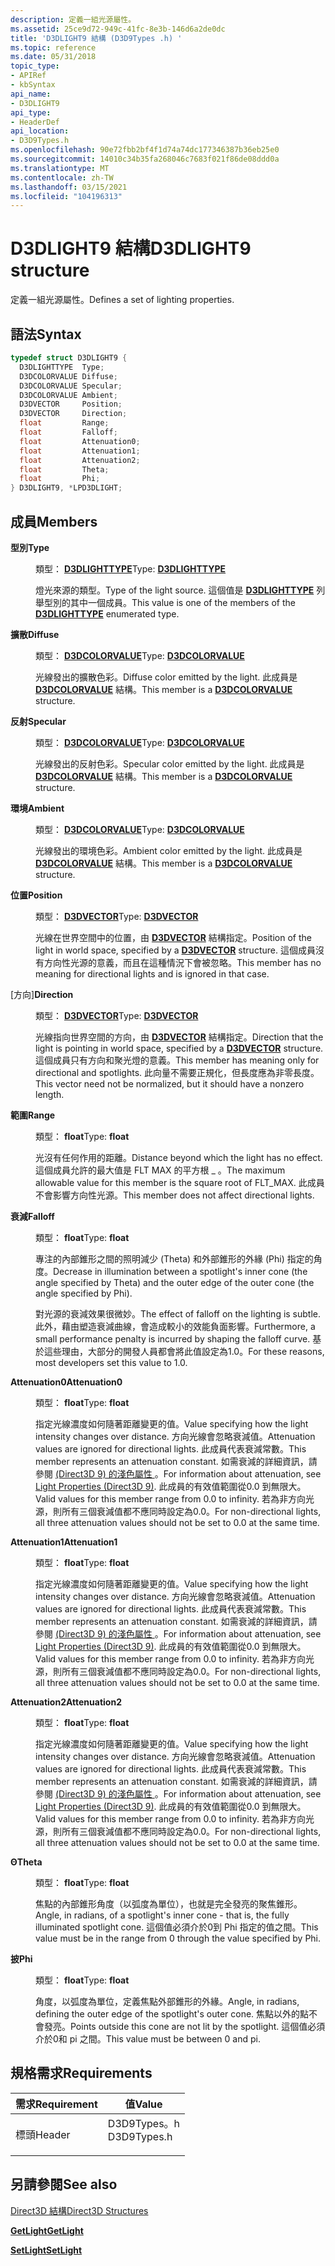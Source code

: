 ```yaml
---
description: 定義一組光源屬性。
ms.assetid: 25ce9d72-949c-41fc-8e3b-146d6a2de0dc
title: 'D3DLIGHT9 結構 (D3D9Types .h) '
ms.topic: reference
ms.date: 05/31/2018
topic_type:
- APIRef
- kbSyntax
api_name:
- D3DLIGHT9
api_type:
- HeaderDef
api_location:
- D3D9Types.h
ms.openlocfilehash: 90e72fbb2bf4f1d74a74dc177346387b36eb25e0
ms.sourcegitcommit: 14010c34b35fa268046c7683f021f86de08ddd0a
ms.translationtype: MT
ms.contentlocale: zh-TW
ms.lasthandoff: 03/15/2021
ms.locfileid: "104196313"
---
```

# <a name="d3dlight9-structure"></a><span data-ttu-id="70a0d-103">D3DLIGHT9 結構</span><span class="sxs-lookup"><span data-stu-id="70a0d-103">D3DLIGHT9 structure</span></span>

<span data-ttu-id="70a0d-104">定義一組光源屬性。</span><span class="sxs-lookup"><span data-stu-id="70a0d-104">Defines a set of lighting properties.</span></span>

## <a name="syntax"></a><span data-ttu-id="70a0d-105">語法</span><span class="sxs-lookup"><span data-stu-id="70a0d-105">Syntax</span></span>


```C++
typedef struct D3DLIGHT9 {
  D3DLIGHTTYPE  Type;
  D3DCOLORVALUE Diffuse;
  D3DCOLORVALUE Specular;
  D3DCOLORVALUE Ambient;
  D3DVECTOR     Position;
  D3DVECTOR     Direction;
  float         Range;
  float         Falloff;
  float         Attenuation0;
  float         Attenuation1;
  float         Attenuation2;
  float         Theta;
  float         Phi;
} D3DLIGHT9, *LPD3DLIGHT;
```



## <a name="members"></a><span data-ttu-id="70a0d-106">成員</span><span class="sxs-lookup"><span data-stu-id="70a0d-106">Members</span></span>

<dl> <dt>

<span data-ttu-id="70a0d-107">**型別**</span><span class="sxs-lookup"><span data-stu-id="70a0d-107">**Type**</span></span>
</dt> <dd>

<span data-ttu-id="70a0d-108">類型： **[ **D3DLIGHTTYPE**](./d3dlighttype.md)**</span><span class="sxs-lookup"><span data-stu-id="70a0d-108">Type: **[**D3DLIGHTTYPE**](./d3dlighttype.md)**</span></span>

</dd> <dd>

<span data-ttu-id="70a0d-109">燈光來源的類型。</span><span class="sxs-lookup"><span data-stu-id="70a0d-109">Type of the light source.</span></span> <span data-ttu-id="70a0d-110">這個值是 [**D3DLIGHTTYPE**](./d3dlighttype.md) 列舉型別的其中一個成員。</span><span class="sxs-lookup"><span data-stu-id="70a0d-110">This value is one of the members of the [**D3DLIGHTTYPE**](./d3dlighttype.md) enumerated type.</span></span>

</dd> <dt>

<span data-ttu-id="70a0d-111">**擴散**</span><span class="sxs-lookup"><span data-stu-id="70a0d-111">**Diffuse**</span></span>
</dt> <dd>

<span data-ttu-id="70a0d-112">類型： **[ **D3DCOLORVALUE**](d3dcolorvalue.md)**</span><span class="sxs-lookup"><span data-stu-id="70a0d-112">Type: **[**D3DCOLORVALUE**](d3dcolorvalue.md)**</span></span>

</dd> <dd>

<span data-ttu-id="70a0d-113">光線發出的擴散色彩。</span><span class="sxs-lookup"><span data-stu-id="70a0d-113">Diffuse color emitted by the light.</span></span> <span data-ttu-id="70a0d-114">此成員是 [**D3DCOLORVALUE**](d3dcolorvalue.md) 結構。</span><span class="sxs-lookup"><span data-stu-id="70a0d-114">This member is a [**D3DCOLORVALUE**](d3dcolorvalue.md) structure.</span></span>

</dd> <dt>

<span data-ttu-id="70a0d-115">**反射**</span><span class="sxs-lookup"><span data-stu-id="70a0d-115">**Specular**</span></span>
</dt> <dd>

<span data-ttu-id="70a0d-116">類型： **[ **D3DCOLORVALUE**](d3dcolorvalue.md)**</span><span class="sxs-lookup"><span data-stu-id="70a0d-116">Type: **[**D3DCOLORVALUE**](d3dcolorvalue.md)**</span></span>

</dd> <dd>

<span data-ttu-id="70a0d-117">光線發出的反射色彩。</span><span class="sxs-lookup"><span data-stu-id="70a0d-117">Specular color emitted by the light.</span></span> <span data-ttu-id="70a0d-118">此成員是 [**D3DCOLORVALUE**](d3dcolorvalue.md) 結構。</span><span class="sxs-lookup"><span data-stu-id="70a0d-118">This member is a [**D3DCOLORVALUE**](d3dcolorvalue.md) structure.</span></span>

</dd> <dt>

<span data-ttu-id="70a0d-119">**環境**</span><span class="sxs-lookup"><span data-stu-id="70a0d-119">**Ambient**</span></span>
</dt> <dd>

<span data-ttu-id="70a0d-120">類型： **[ **D3DCOLORVALUE**](d3dcolorvalue.md)**</span><span class="sxs-lookup"><span data-stu-id="70a0d-120">Type: **[**D3DCOLORVALUE**](d3dcolorvalue.md)**</span></span>

</dd> <dd>

<span data-ttu-id="70a0d-121">光線發出的環境色彩。</span><span class="sxs-lookup"><span data-stu-id="70a0d-121">Ambient color emitted by the light.</span></span> <span data-ttu-id="70a0d-122">此成員是 [**D3DCOLORVALUE**](d3dcolorvalue.md) 結構。</span><span class="sxs-lookup"><span data-stu-id="70a0d-122">This member is a [**D3DCOLORVALUE**](d3dcolorvalue.md) structure.</span></span>

</dd> <dt>

<span data-ttu-id="70a0d-123">**位置**</span><span class="sxs-lookup"><span data-stu-id="70a0d-123">**Position**</span></span>
</dt> <dd>

<span data-ttu-id="70a0d-124">類型： **[ **D3DVECTOR**](d3dvector.md)**</span><span class="sxs-lookup"><span data-stu-id="70a0d-124">Type: **[**D3DVECTOR**](d3dvector.md)**</span></span>

</dd> <dd>

<span data-ttu-id="70a0d-125">光線在世界空間中的位置，由 [**D3DVECTOR**](d3dvector.md) 結構指定。</span><span class="sxs-lookup"><span data-stu-id="70a0d-125">Position of the light in world space, specified by a [**D3DVECTOR**](d3dvector.md) structure.</span></span> <span data-ttu-id="70a0d-126">這個成員沒有方向性光源的意義，而且在這種情況下會被忽略。</span><span class="sxs-lookup"><span data-stu-id="70a0d-126">This member has no meaning for directional lights and is ignored in that case.</span></span>

</dd> <dt>

<span data-ttu-id="70a0d-127">[方向]</span><span class="sxs-lookup"><span data-stu-id="70a0d-127">**Direction**</span></span>
</dt> <dd>

<span data-ttu-id="70a0d-128">類型： **[ **D3DVECTOR**](d3dvector.md)**</span><span class="sxs-lookup"><span data-stu-id="70a0d-128">Type: **[**D3DVECTOR**](d3dvector.md)**</span></span>

</dd> <dd>

<span data-ttu-id="70a0d-129">光線指向世界空間的方向，由 [**D3DVECTOR**](d3dvector.md) 結構指定。</span><span class="sxs-lookup"><span data-stu-id="70a0d-129">Direction that the light is pointing in world space, specified by a [**D3DVECTOR**](d3dvector.md) structure.</span></span> <span data-ttu-id="70a0d-130">這個成員只有方向和聚光燈的意義。</span><span class="sxs-lookup"><span data-stu-id="70a0d-130">This member has meaning only for directional and spotlights.</span></span> <span data-ttu-id="70a0d-131">此向量不需要正規化，但長度應為非零長度。</span><span class="sxs-lookup"><span data-stu-id="70a0d-131">This vector need not be normalized, but it should have a nonzero length.</span></span>

</dd> <dt>

<span data-ttu-id="70a0d-132">**範圍**</span><span class="sxs-lookup"><span data-stu-id="70a0d-132">**Range**</span></span>
</dt> <dd>

<span data-ttu-id="70a0d-133">類型： **float**</span><span class="sxs-lookup"><span data-stu-id="70a0d-133">Type: **float**</span></span>

</dd> <dd>

<span data-ttu-id="70a0d-134">光沒有任何作用的距離。</span><span class="sxs-lookup"><span data-stu-id="70a0d-134">Distance beyond which the light has no effect.</span></span> <span data-ttu-id="70a0d-135">這個成員允許的最大值是 FLT MAX 的平方根 \_ 。</span><span class="sxs-lookup"><span data-stu-id="70a0d-135">The maximum allowable value for this member is the square root of FLT\_MAX.</span></span> <span data-ttu-id="70a0d-136">此成員不會影響方向性光源。</span><span class="sxs-lookup"><span data-stu-id="70a0d-136">This member does not affect directional lights.</span></span>

</dd> <dt>

<span data-ttu-id="70a0d-137">**衰減**</span><span class="sxs-lookup"><span data-stu-id="70a0d-137">**Falloff**</span></span>
</dt> <dd>

<span data-ttu-id="70a0d-138">類型： **float**</span><span class="sxs-lookup"><span data-stu-id="70a0d-138">Type: **float**</span></span>

</dd> <dd>

<span data-ttu-id="70a0d-139">專注的內部錐形之間的照明減少 (Theta) 和外部錐形的外緣 (Phi) 指定的角度。</span><span class="sxs-lookup"><span data-stu-id="70a0d-139">Decrease in illumination between a spotlight's inner cone (the angle specified by Theta) and the outer edge of the outer cone (the angle specified by Phi).</span></span>

<span data-ttu-id="70a0d-140">對光源的衰減效果很微妙。</span><span class="sxs-lookup"><span data-stu-id="70a0d-140">The effect of falloff on the lighting is subtle.</span></span> <span data-ttu-id="70a0d-141">此外，藉由塑造衰減曲線，會造成較小的效能負面影響。</span><span class="sxs-lookup"><span data-stu-id="70a0d-141">Furthermore, a small performance penalty is incurred by shaping the falloff curve.</span></span> <span data-ttu-id="70a0d-142">基於這些理由，大部分的開發人員都會將此值設定為1.0。</span><span class="sxs-lookup"><span data-stu-id="70a0d-142">For these reasons, most developers set this value to 1.0.</span></span>

</dd> <dt>

<span data-ttu-id="70a0d-143">**Attenuation0**</span><span class="sxs-lookup"><span data-stu-id="70a0d-143">**Attenuation0**</span></span>
</dt> <dd>

<span data-ttu-id="70a0d-144">類型： **float**</span><span class="sxs-lookup"><span data-stu-id="70a0d-144">Type: **float**</span></span>

</dd> <dd>

<span data-ttu-id="70a0d-145">指定光線濃度如何隨著距離變更的值。</span><span class="sxs-lookup"><span data-stu-id="70a0d-145">Value specifying how the light intensity changes over distance.</span></span> <span data-ttu-id="70a0d-146">方向光線會忽略衰減值。</span><span class="sxs-lookup"><span data-stu-id="70a0d-146">Attenuation values are ignored for directional lights.</span></span> <span data-ttu-id="70a0d-147">此成員代表衰減常數。</span><span class="sxs-lookup"><span data-stu-id="70a0d-147">This member represents an attenuation constant.</span></span> <span data-ttu-id="70a0d-148">如需衰減的詳細資訊，請參閱 [ (Direct3D 9) 的淺色屬性 ](light-properties.md)。</span><span class="sxs-lookup"><span data-stu-id="70a0d-148">For information about attenuation, see [Light Properties (Direct3D 9)](light-properties.md).</span></span> <span data-ttu-id="70a0d-149">此成員的有效值範圍從0.0 到無限大。</span><span class="sxs-lookup"><span data-stu-id="70a0d-149">Valid values for this member range from 0.0 to infinity.</span></span> <span data-ttu-id="70a0d-150">若為非方向光源，則所有三個衰減值都不應同時設定為0.0。</span><span class="sxs-lookup"><span data-stu-id="70a0d-150">For non-directional lights, all three attenuation values should not be set to 0.0 at the same time.</span></span>

</dd> <dt>

<span data-ttu-id="70a0d-151">**Attenuation1**</span><span class="sxs-lookup"><span data-stu-id="70a0d-151">**Attenuation1**</span></span>
</dt> <dd>

<span data-ttu-id="70a0d-152">類型： **float**</span><span class="sxs-lookup"><span data-stu-id="70a0d-152">Type: **float**</span></span>

</dd> <dd>

<span data-ttu-id="70a0d-153">指定光線濃度如何隨著距離變更的值。</span><span class="sxs-lookup"><span data-stu-id="70a0d-153">Value specifying how the light intensity changes over distance.</span></span> <span data-ttu-id="70a0d-154">方向光線會忽略衰減值。</span><span class="sxs-lookup"><span data-stu-id="70a0d-154">Attenuation values are ignored for directional lights.</span></span> <span data-ttu-id="70a0d-155">此成員代表衰減常數。</span><span class="sxs-lookup"><span data-stu-id="70a0d-155">This member represents an attenuation constant.</span></span> <span data-ttu-id="70a0d-156">如需衰減的詳細資訊，請參閱 [ (Direct3D 9) 的淺色屬性 ](light-properties.md)。</span><span class="sxs-lookup"><span data-stu-id="70a0d-156">For information about attenuation, see [Light Properties (Direct3D 9)](light-properties.md).</span></span> <span data-ttu-id="70a0d-157">此成員的有效值範圍從0.0 到無限大。</span><span class="sxs-lookup"><span data-stu-id="70a0d-157">Valid values for this member range from 0.0 to infinity.</span></span> <span data-ttu-id="70a0d-158">若為非方向光源，則所有三個衰減值都不應同時設定為0.0。</span><span class="sxs-lookup"><span data-stu-id="70a0d-158">For non-directional lights, all three attenuation values should not be set to 0.0 at the same time.</span></span>

</dd> <dt>

<span data-ttu-id="70a0d-159">**Attenuation2**</span><span class="sxs-lookup"><span data-stu-id="70a0d-159">**Attenuation2**</span></span>
</dt> <dd>

<span data-ttu-id="70a0d-160">類型： **float**</span><span class="sxs-lookup"><span data-stu-id="70a0d-160">Type: **float**</span></span>

</dd> <dd>

<span data-ttu-id="70a0d-161">指定光線濃度如何隨著距離變更的值。</span><span class="sxs-lookup"><span data-stu-id="70a0d-161">Value specifying how the light intensity changes over distance.</span></span> <span data-ttu-id="70a0d-162">方向光線會忽略衰減值。</span><span class="sxs-lookup"><span data-stu-id="70a0d-162">Attenuation values are ignored for directional lights.</span></span> <span data-ttu-id="70a0d-163">此成員代表衰減常數。</span><span class="sxs-lookup"><span data-stu-id="70a0d-163">This member represents an attenuation constant.</span></span> <span data-ttu-id="70a0d-164">如需衰減的詳細資訊，請參閱 [ (Direct3D 9) 的淺色屬性 ](light-properties.md)。</span><span class="sxs-lookup"><span data-stu-id="70a0d-164">For information about attenuation, see [Light Properties (Direct3D 9)](light-properties.md).</span></span> <span data-ttu-id="70a0d-165">此成員的有效值範圍從0.0 到無限大。</span><span class="sxs-lookup"><span data-stu-id="70a0d-165">Valid values for this member range from 0.0 to infinity.</span></span> <span data-ttu-id="70a0d-166">若為非方向光源，則所有三個衰減值都不應同時設定為0.0。</span><span class="sxs-lookup"><span data-stu-id="70a0d-166">For non-directional lights, all three attenuation values should not be set to 0.0 at the same time.</span></span>

</dd> <dt>

<span data-ttu-id="70a0d-167">**Θ**</span><span class="sxs-lookup"><span data-stu-id="70a0d-167">**Theta**</span></span>
</dt> <dd>

<span data-ttu-id="70a0d-168">類型： **float**</span><span class="sxs-lookup"><span data-stu-id="70a0d-168">Type: **float**</span></span>

</dd> <dd>

<span data-ttu-id="70a0d-169">焦點的內部錐形角度（以弧度為單位），也就是完全發亮的聚焦錐形。</span><span class="sxs-lookup"><span data-stu-id="70a0d-169">Angle, in radians, of a spotlight's inner cone - that is, the fully illuminated spotlight cone.</span></span> <span data-ttu-id="70a0d-170">這個值必須介於0到 Phi 指定的值之間。</span><span class="sxs-lookup"><span data-stu-id="70a0d-170">This value must be in the range from 0 through the value specified by Phi.</span></span>

</dd> <dt>

<span data-ttu-id="70a0d-171">**披**</span><span class="sxs-lookup"><span data-stu-id="70a0d-171">**Phi**</span></span>
</dt> <dd>

<span data-ttu-id="70a0d-172">類型： **float**</span><span class="sxs-lookup"><span data-stu-id="70a0d-172">Type: **float**</span></span>

</dd> <dd>

<span data-ttu-id="70a0d-173">角度，以弧度為單位，定義焦點外部錐形的外緣。</span><span class="sxs-lookup"><span data-stu-id="70a0d-173">Angle, in radians, defining the outer edge of the spotlight's outer cone.</span></span> <span data-ttu-id="70a0d-174">焦點以外的點不會發亮。</span><span class="sxs-lookup"><span data-stu-id="70a0d-174">Points outside this cone are not lit by the spotlight.</span></span> <span data-ttu-id="70a0d-175">這個值必須介於0和 pi 之間。</span><span class="sxs-lookup"><span data-stu-id="70a0d-175">This value must be between 0 and pi.</span></span>

</dd> </dl>

## <a name="requirements"></a><span data-ttu-id="70a0d-176">規格需求</span><span class="sxs-lookup"><span data-stu-id="70a0d-176">Requirements</span></span>



| <span data-ttu-id="70a0d-177">需求</span><span class="sxs-lookup"><span data-stu-id="70a0d-177">Requirement</span></span> | <span data-ttu-id="70a0d-178">值</span><span class="sxs-lookup"><span data-stu-id="70a0d-178">Value</span></span> |
|-------------------|----------------------------------------------------------------------------------------|
| <span data-ttu-id="70a0d-179">標頭</span><span class="sxs-lookup"><span data-stu-id="70a0d-179">Header</span></span><br/> | <dl> <span data-ttu-id="70a0d-180"><dt>D3D9Types。h</dt></span><span class="sxs-lookup"><span data-stu-id="70a0d-180"><dt>D3D9Types.h</dt></span></span> </dl> |



## <a name="see-also"></a><span data-ttu-id="70a0d-181">另請參閱</span><span class="sxs-lookup"><span data-stu-id="70a0d-181">See also</span></span>

<dl> <dt>

[<span data-ttu-id="70a0d-182">Direct3D 結構</span><span class="sxs-lookup"><span data-stu-id="70a0d-182">Direct3D Structures</span></span>](dx9-graphics-reference-d3d-structures.md)
</dt> <dt>

[<span data-ttu-id="70a0d-183">**GetLight**</span><span class="sxs-lookup"><span data-stu-id="70a0d-183">**GetLight**</span></span>](/windows/win32/api/d3d9helper/nf-d3d9helper-idirect3ddevice9-getlight)
</dt> <dt>

[<span data-ttu-id="70a0d-184">**SetLight**</span><span class="sxs-lookup"><span data-stu-id="70a0d-184">**SetLight**</span></span>](/windows/win32/api/d3d9helper/nf-d3d9helper-idirect3ddevice9-setlight)
</dt> </dl>

 

 

